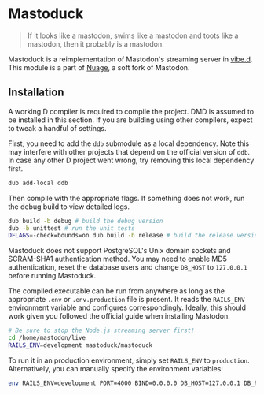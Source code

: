 # Mastoduck

> If it looks like a mastodon, swims like a mastodon and toots like a mastodon, then it probably is a mastodon.

Mastoduck is a reimplementation of Mastodon's streaming server in [vibe.d](https://vibed.org/). This module is a part of [Nuage](https://github.com/nametoolong/nuage), a soft fork of Mastodon.

## Installation

A working D compiler is required to compile the project. DMD is assumed to be installed in this section. If you are building using other compilers, expect to tweak a handful of settings.

First, you need to add the `ddb` submodule as a local dependency. Note this may interfere with other projects that depend on the official version of `ddb`. In case any other D project went wrong, try removing this local dependency first.
```bash
dub add-local ddb
```

Then compile with the appropriate flags. If something does not work, run the debug build to view detailed logs.
```bash
dub build -b debug # build the debug version
dub -b unittest # run the unit tests
DFLAGS=-check=bounds=on dub build -b release # build the release version, with bounds checking enabled to mitigate safety issues
```

Mastoduck does not support PostgreSQL's Unix domain sockets and SCRAM-SHA1 authentication method. You may need to enable MD5 authentication, reset the database users and change `DB_HOST` to `127.0.0.1` before running Mastoduck.

The compiled executable can be run from anywhere as long as the appropriate `.env` or `.env.production` file is present. It reads the `RAILS_ENV` environment variable and configures correspondingly. Ideally, this should work given you followed the official guide when installing Mastodon.
```bash
# Be sure to stop the Node.js streaming server first!
cd /home/mastodon/live
RAILS_ENV=development mastoduck/mastoduck
```

To run it in an production environment, simply set `RAILS_ENV` to `production`. Alternatively, you can manually specify the environment variables:
```bash
env RAILS_ENV=development PORT=4000 BIND=0.0.0.0 DB_HOST=127.0.0.1 DB_PORT=5432 DB_USER=mastodon DB_PASS=123456 ./mastoduck
```
